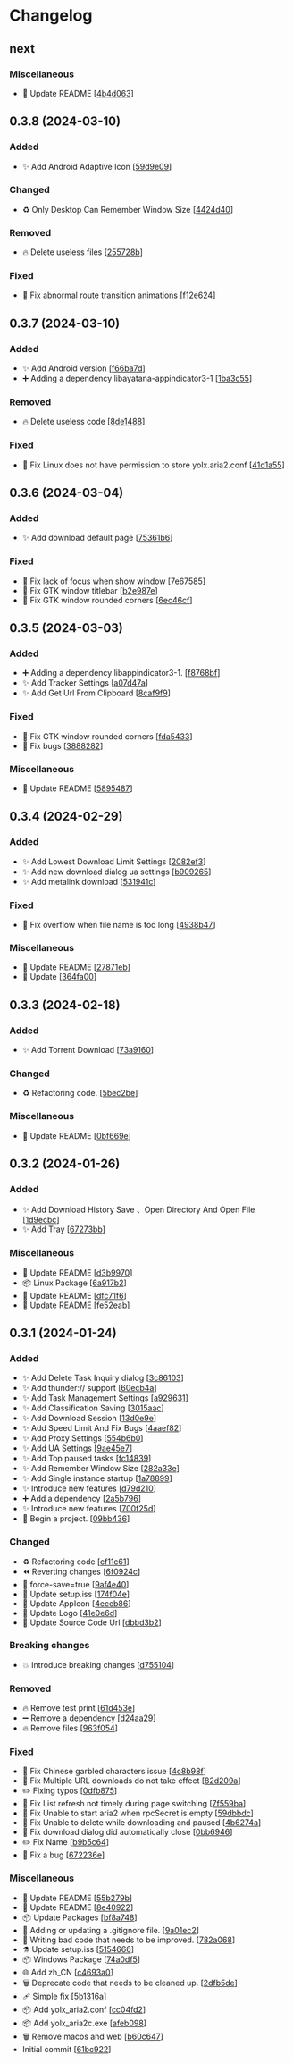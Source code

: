 # Changelog

<a name="next"></a>
## next

### Miscellaneous

- 📝 Update README [[4b4d063](https://github.com/uiYzzi/Yolx/commit/4b4d063bfe599a3dfd3d877b97d2c12636c93b1b)]


<a name="0.3.8"></a>
## 0.3.8 (2024-03-10)

### Added

- ✨ Add Android Adaptive Icon [[59d9e09](https://github.com/uiYzzi/Yolx/commit/59d9e09135bd21966ee1c68ca572d368bea662e1)]

### Changed

- ♻️ Only Desktop Can Remember Window Size [[4424d40](https://github.com/uiYzzi/Yolx/commit/4424d4081e43f253eb2c65bf280fe0716e285ac6)]

### Removed

- 🔥 Delete useless files [[255728b](https://github.com/uiYzzi/Yolx/commit/255728b37435282b6e823ab591d31df99b333182)]

### Fixed

- 🐛 Fix abnormal route transition animations [[f12e624](https://github.com/uiYzzi/Yolx/commit/f12e6246e7b6809d63a80e583dbe4191c81f5d0d)]


<a name="0.3.7"></a>
## 0.3.7 (2024-03-10)

### Added

- ✨ Add Android version [[f66ba7d](https://github.com/uiYzzi/Yolx/commit/f66ba7d7d0f0ed143b9cedf3e1c958ce31cc9816)]
- ➕ Adding a dependency libayatana-appindicator3-1 [[1ba3c55](https://github.com/uiYzzi/Yolx/commit/1ba3c550ef47d104a5e19e8297d38d304ca590b7)]

### Removed

- 🔥 Delete useless code [[8de1488](https://github.com/uiYzzi/Yolx/commit/8de1488bc331ddb3df324db355ea6b34e869e217)]

### Fixed

- 🐛 Fix Linux does not have permission to store yolx.aria2.conf [[41d1a55](https://github.com/uiYzzi/Yolx/commit/41d1a555ccdbe6eef38bdf8476ac01aeaaedd8a2)]


<a name="0.3.6"></a>
## 0.3.6 (2024-03-04)

### Added

- ✨ Add download default page [[75361b6](https://github.com/uiYzzi/Yolx/commit/75361b617518dd6689e9a44141df4ff4269c7926)]

### Fixed

- 🐛 Fix lack of focus when show window [[7e67585](https://github.com/uiYzzi/Yolx/commit/7e675859d0613339adde31133efe6b784d9e98e5)]
- 🐛 Fix GTK window titlebar [[b2e987e](https://github.com/uiYzzi/Yolx/commit/b2e987e802102cb46cd9dd2a9c40734010a352a4)]
- 🐛 Fix GTK window rounded corners [[6ec46cf](https://github.com/uiYzzi/Yolx/commit/6ec46cf6a7b3c1f0c6cb41d53c0257c672d4638f)]


<a name="0.3.5"></a>
## 0.3.5 (2024-03-03)

### Added

- ➕ Adding a dependency libappindicator3-1. [[f8768bf](https://github.com/uiYzzi/Yolx/commit/f8768bf6b6a3f7d6f251514921c25bee50be6345)]
- ✨ Add Tracker Settings [[a07d47a](https://github.com/uiYzzi/Yolx/commit/a07d47a7621a1c1df3501cf83ee06ae3f9345f1d)]
- ✨ Add Get Url From Clipboard [[8caf9f9](https://github.com/uiYzzi/Yolx/commit/8caf9f97228409118e3698b24717b038e7a3e5a7)]

### Fixed

- 🐛 Fix GTK window rounded corners [[fda5433](https://github.com/uiYzzi/Yolx/commit/fda5433c3a82b008be1ce067e8954a1938f601ff)]
- 🐛 Fix bugs [[3888282](https://github.com/uiYzzi/Yolx/commit/38882823e729462e5357e4f52f071d2c1b093769)]

### Miscellaneous

- 📝 Update README [[5895487](https://github.com/uiYzzi/Yolx/commit/58954878a7fc28eb6848edd848d7207f045880ce)]


<a name="0.3.4"></a>
## 0.3.4 (2024-02-29)

### Added

- ✨ Add Lowest Download Limit Settings [[2082ef3](https://github.com/uiYzzi/Yolx/commit/2082ef39835ea604be5bb786e2c15c9d2ade7e50)]
- ✨ Add new download dialog ua settings [[b909265](https://github.com/uiYzzi/Yolx/commit/b909265f25f2783641f36bea4fdcf3d4b3b239f5)]
- ✨ Add metalink download [[531941c](https://github.com/uiYzzi/Yolx/commit/531941c0f25a339bfd01f328a744c1f69162e765)]

### Fixed

- 🐛 Fix overflow when file name is too long [[4938b47](https://github.com/uiYzzi/Yolx/commit/4938b47bd049c45983765be29991ec9cd1fa9e03)]

### Miscellaneous

- 📝 Update README [[27871eb](https://github.com/uiYzzi/Yolx/commit/27871eb23f00f7dbc7c305df9ac278ddb433b4c3)]
- 🍻 Update [[364fa00](https://github.com/uiYzzi/Yolx/commit/364fa002558dce1a529902820680db2ab9435615)]


<a name="0.3.3"></a>
## 0.3.3 (2024-02-18)

### Added

- ✨ Add Torrent Download [[73a9160](https://github.com/uiYzzi/Yolx/commit/73a9160161570d1ae4742f99ea515c96623c6057)]

### Changed

- ♻️ Refactoring code. [[5bec2be](https://github.com/uiYzzi/Yolx/commit/5bec2be2ab32f34fa7d7f2045d72f3678757a314)]

### Miscellaneous

- 📝 Update README [[0bf669e](https://github.com/uiYzzi/Yolx/commit/0bf669e220cea61c9384f1bd0c5664d73f395045)]


<a name="0.3.2"></a>
## 0.3.2 (2024-01-26)

### Added

- ✨ Add Download History Save 、Open Directory And Open File [[1d9ecbc](https://github.com/uiYzzi/Yolx/commit/1d9ecbcbb101b429f5c64d2c7e13f18c8a01b4cd)]
- ✨ Add Tray [[67273bb](https://github.com/uiYzzi/Yolx/commit/67273bb685b6d082ea1f217f72d281412552023e)]

### Miscellaneous

- 📝 Update README [[d3b9970](https://github.com/uiYzzi/Yolx/commit/d3b9970b1e9c3e926376c5d73aaaab0c6e59be8d)]
- 📦 Linux Package [[6a917b2](https://github.com/uiYzzi/Yolx/commit/6a917b227aa65284bbd80dabd7ba67acbb392ec5)]
- 📝 Update README [[dfc71f6](https://github.com/uiYzzi/Yolx/commit/dfc71f6f8cab18cc54ad7abc33192395cd273460)]
- 📝 Update README [[fe52eab](https://github.com/uiYzzi/Yolx/commit/fe52eab1efeb3a6b33d097ac8e64ca24e33c4509)]


<a name="0.3.1"></a>
## 0.3.1 (2024-01-24)

### Added

- ✨ Add Delete Task Inquiry dialog [[3c86103](https://github.com/uiYzzi/Yolx/commit/3c86103c1afc03e66d9647744c357c4410db26be)]
- ✨ Add thunder:// support [[60ecb4a](https://github.com/uiYzzi/Yolx/commit/60ecb4aa779a237fe8399dc4b9c03801c7622ecf)]
- ✨ Add Task Management Settings [[a929631](https://github.com/uiYzzi/Yolx/commit/a9296310a59b2783ed6122cd26ec9602efca6e8f)]
- ✨ Add Classification Saving [[3015aac](https://github.com/uiYzzi/Yolx/commit/3015aacf2628b1ccd12daeaea0d369ee03f329d6)]
- ✨ Add Download Session [[13d0e9e](https://github.com/uiYzzi/Yolx/commit/13d0e9e1e4e439f0a2340bb9a6ed23d014eeda2e)]
- ✨ Add Speed Limit And Fix Bugs [[4aaef82](https://github.com/uiYzzi/Yolx/commit/4aaef82f62fa0cc7ef7b7fa70b6e2587a83fed4c)]
- ✨ Add Proxy Settings [[554b6b0](https://github.com/uiYzzi/Yolx/commit/554b6b0b08f61f2c9626f4d34170b655a78e8569)]
- ✨ Add UA Settings [[9ae45e7](https://github.com/uiYzzi/Yolx/commit/9ae45e7aede4cc0da31bdb702adb575b12a65b3b)]
- ✨ Add Top paused tasks [[fc14839](https://github.com/uiYzzi/Yolx/commit/fc14839a49e90ae19f957fb43ef50562c9105ec8)]
- ✨ Add Remember Window Size [[282a33e](https://github.com/uiYzzi/Yolx/commit/282a33e7247a90da114e12d26df1ca391cb18341)]
- ✨ Add Single instance startup [[1a78899](https://github.com/uiYzzi/Yolx/commit/1a78899c87c7b38e5d49df56dff17df3ad2c1249)]
- ✨ Introduce new features [[d79d210](https://github.com/uiYzzi/Yolx/commit/d79d210de4949a8228001bc09dc57c4159e28315)]
- ➕ Add a dependency [[2a5b796](https://github.com/uiYzzi/Yolx/commit/2a5b796239ef03920735bf30b1db6a315595bded)]
- ✨ Introduce new features [[700f25d](https://github.com/uiYzzi/Yolx/commit/700f25d322e1cfb0b2b59d18a4687d0a0ee79b28)]
- 🎉 Begin a project. [[09bb436](https://github.com/uiYzzi/Yolx/commit/09bb436d69591626752df6bc94a2bb2ccd8fda19)]

### Changed

- ♻️ Refactoring code [[cf11c61](https://github.com/uiYzzi/Yolx/commit/cf11c617fa08a8367fff4838814da5c355efa035)]
- ⏪ Reverting changes [[6f0924c](https://github.com/uiYzzi/Yolx/commit/6f0924cf469fd278a3de8753ca4206fb73cacdd2)]
- 🔧 force-save&#x3D;true [[9af4e40](https://github.com/uiYzzi/Yolx/commit/9af4e4093e5195ef6032cadad3cea5826a4feee0)]
- 🎨 Update setup.iss [[174f04e](https://github.com/uiYzzi/Yolx/commit/174f04efbc27e1e1c1918e47b8ff7d53c907934b)]
- 💄 Update AppIcon [[4eceb86](https://github.com/uiYzzi/Yolx/commit/4eceb86de372d530077186c4e26799ad39829d3f)]
- 💄 Update Logo [[41e0e6d](https://github.com/uiYzzi/Yolx/commit/41e0e6d1e26c1398569d2eb41f7c9e9b21ee25ca)]
- 💬 Update Source Code Url [[dbbd3b2](https://github.com/uiYzzi/Yolx/commit/dbbd3b25e5e106d5433faf56278589abec2bec87)]

### Breaking changes

- 💥 Introduce breaking changes [[d755104](https://github.com/uiYzzi/Yolx/commit/d7551040ddfa23dc785b6c2cf3a610e3037fd4ca)]

### Removed

- 🔥 Remove test print [[61d453e](https://github.com/uiYzzi/Yolx/commit/61d453e2cfe0c8ac0176e4dcea609813154de709)]
- ➖ Remove a dependency [[d24aa29](https://github.com/uiYzzi/Yolx/commit/d24aa29b02cf50fcf7cb16ecb1cb8b50bd67dfe3)]
- 🔥 Remove files [[963f054](https://github.com/uiYzzi/Yolx/commit/963f05419c1858c329e3c59c8360176dfe1d9998)]

### Fixed

- 🐛 Fix Chinese garbled characters issue [[4c8b98f](https://github.com/uiYzzi/Yolx/commit/4c8b98fcc4bd9919c408ad14e1362650b64cf740)]
- 🐛 Fix Multiple URL downloads do not take effect [[82d209a](https://github.com/uiYzzi/Yolx/commit/82d209a1cf94c742cbfac2a7d0fbed40c3df5c35)]
- ✏️ Fixing typos [[0dfb875](https://github.com/uiYzzi/Yolx/commit/0dfb8755f18586c34aca5c32d6df3236d73533b1)]
- 🐛 Fix List refresh not timely during page switching [[7f559ba](https://github.com/uiYzzi/Yolx/commit/7f559ba7cbcc13698af427cd4f66fe6f4d67e49a)]
- 🐛 Fix Unable to start aria2 when rpcSecret is empty [[59dbbdc](https://github.com/uiYzzi/Yolx/commit/59dbbdce61f498ce78ed9e4ae687ad13999f667f)]
- 🐛 Fix Unable to delete while downloading and paused [[4b6274a](https://github.com/uiYzzi/Yolx/commit/4b6274ab8393747c81fc170d5893cb945012151f)]
- 🐛 Fix download dialog did automatically close [[0bb6946](https://github.com/uiYzzi/Yolx/commit/0bb6946ce943f4b0bb3dee25e106b000371493ce)]
- ✏️ Fix Name [[b9b5c64](https://github.com/uiYzzi/Yolx/commit/b9b5c640c4a283510189228623d7c87c279e36fe)]
- 🐛 Fix a bug [[672236e](https://github.com/uiYzzi/Yolx/commit/672236e93bb14168968ed9bc0e541e617e229a5c)]

### Miscellaneous

- 📝 Update README [[55b279b](https://github.com/uiYzzi/Yolx/commit/55b279b7d96a55171c50587533805436c97ba3d6)]
- 📝 Update README [[8e40922](https://github.com/uiYzzi/Yolx/commit/8e40922a9b5956fff802810443249126de72fc72)]
- 📦 Update Packages [[bf8a748](https://github.com/uiYzzi/Yolx/commit/bf8a748cf9724dd2ec3d283ee525f116388a5c0f)]
- 🙈 Adding or updating a .gitignore file. [[9a01ec2](https://github.com/uiYzzi/Yolx/commit/9a01ec290186120d357a2d1743f9e1df46d968b4)]
- 💩 Writing bad code that needs to be improved. [[782a068](https://github.com/uiYzzi/Yolx/commit/782a068274d3edfdb22faa9e71a7d2bd3f7f92b1)]
- ⚗️ Update setup.iss [[5154666](https://github.com/uiYzzi/Yolx/commit/5154666b2fa5418ccb90f079af04ec5164bb6044)]
- 📦 Windows Package [[74a0df5](https://github.com/uiYzzi/Yolx/commit/74a0df5663a0b3416f8f2bc4e424aee5d25c4669)]
- 🌐 Add zh_CN [[c4693a0](https://github.com/uiYzzi/Yolx/commit/c4693a0cf74450a214c704c52132e7fdea9b2e58)]
- 🗑️ Deprecate code that needs to be cleaned up. [[2dfb5de](https://github.com/uiYzzi/Yolx/commit/2dfb5de176eb04ab6f3a469da7022cc3c3d155a5)]
- 🩹 Simple fix [[5b1316a](https://github.com/uiYzzi/Yolx/commit/5b1316a9d005c02a4a79bf1babb32464130105c5)]
- 📦 Add yolx_aria2.conf [[cc04fd2](https://github.com/uiYzzi/Yolx/commit/cc04fd2a3013bd1fe6ca51dee0512bbe183b8458)]
- 📦 Add yolx_aria2c.exe [[afeb098](https://github.com/uiYzzi/Yolx/commit/afeb098b94031fc198d542e2ecbd1be6d80e7a5d)]
- 🗑️ Remove macos and web [[b60c647](https://github.com/uiYzzi/Yolx/commit/b60c647dd044b010a59df78b98946d4d248acf4b)]
-  Initial commit [[61bc922](https://github.com/uiYzzi/Yolx/commit/61bc922ff6b4551446a98d47d80dd62f89d8da91)]



